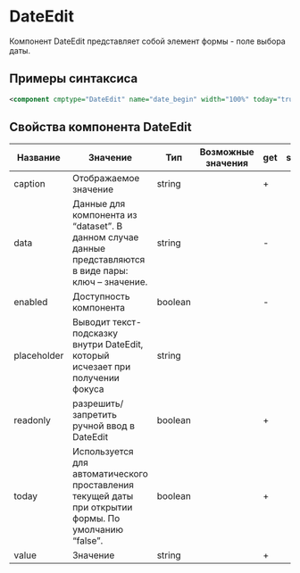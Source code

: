 # DateEdit

Компонент DateEdit представляет собой элемент формы - поле выбора даты.

## Примеры синтаксиса

```xml
<component cmptype="DateEdit" name="date_begin" width="100%" today="true"/>
```

## Свойства компонента DateEdit

|Название|Значение|Тип|Возможные значения|get|set|
|---|---|---|---|---|---|
|caption|Отображаемое значение|string||\+||\+||
|data|Данные для компонента из “dataset”. В данном случае данные представляются в виде пары: ключ – значение.|string||\-||\+||
|enabled|Доступность компонента|boolean||\-||\+||
|placeholder|Выводит текст-подсказку внутри DateEdit, который исчезает при получении фокуса|string||||
|readonly|разрешить/запретить ручной ввод в  DateEdit|boolean||\+||\+||
|today|Используется для автоматического проставления текущей даты при открытии формы. По умолчанию “false”.|boolean||\+||\+||
|value|Значение|string||\+||\+||
